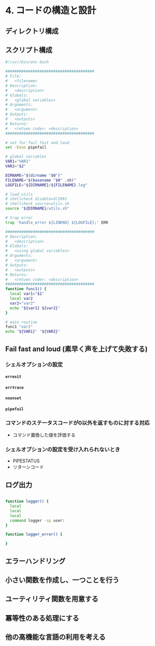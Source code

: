# 4. コードの構造と設計

## ディレクトリ構成

## スクリプト構成

```bash
#!/usr/bin/env bash

#######################################
# File:
#   <filename>
# Description:
#   <description>
# Globals:
#   <global variables>
# Arguments:
#   <argument>
# Outputs:
#   <outputs>
# Returns:
#   <retuen code>: <description>
#######################################

# set for fail fast and loud
set -Eeuo pipefail

# global variables
VAR1="VAR1"
VAR2="$2"

DIRNAME="$(dirname "$0")"
FILENAME="$(basename "$0" .sh)"
LOGFILE="${DIRNAME}/${FILENAME}.log"

# load utils
# shellcheck disable=SC1091
# shellcheck source=utils.sh
source "${DIRNAME}/utils.sh"

# trap error
trap 'handle_error ${LINENO} ${LOGFILE};' ERR

#######################################
# Description:
#   <description>
# Globals:
#   <using global variables>
# Arguments:
#   <argument>
# Outputs:
#   <outputs>
# Returns:
#   <retuen code>: <description>
#######################################
function func1() {
  local var1="$1"
  local var2
  var2="var2"
  echo "${var1} ${var2}"
}

# main routine
func1 "var1"
echo "${VAR1}" "${VAR2}"

```

## Fail fast and loud (素早く声を上げて失敗する)

### シェルオプションの設定

#### `errexit`

#### `errtrace`

#### `nounset`

#### `pipefail`

### コマンドのステータスコードが0以外を返すものに対する対応

- コマンド置換した値を評価する

### シェルオプションの設定を受け入れられないとき

- PIPESTATUS
- リターンコード

## ログ出力

```bash

function logger() {
  local 
  local 
  local 
  command logger -sp user:
}

function logger_error() {

}

```

## エラーハンドリング

## 小さい関数を作成し、一つことを行う

## ユーティリティ関数を用意する

## 冪等性のある処理にする

## 他の高機能な言語の利用を考える

